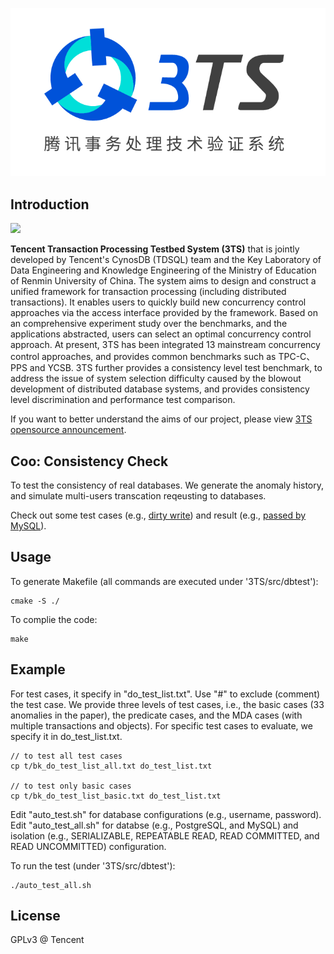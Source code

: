 ![](assets/logo.png)

## Introduction

![](https://img.shields.io/badge/license-GPLv3-brightgreen)

**Tencent Transaction Processing Testbed System (3TS)** that is jointly developed by Tencent's CynosDB (TDSQL) team and the Key Laboratory of Data Engineering and Knowledge Engineering of the Ministry of Education of Renmin University of China. The system aims to design and construct a unified framework for transaction processing (including distributed transactions). It enables users to quickly build new concurrency control approaches via the access interface provided by the framework. Based on an comprehensive experiment study over the benchmarks, and the applications abstracted, users can select an optimal concurrency control approach. At present, 3TS has been integrated 13 mainstream concurrency control approaches, and provides common benchmarks such as TPC-C、PPS and YCSB. 3TS further provides a consistency level test benchmark, to address the issue of system selection difficulty caused by the blowout development of distributed database systems, and provides consistency level discrimination and performance test comparison.

If you want to better understand the aims of our project, please view [3TS opensource announcement](doc/en/announcement.md).

## Coo: Consistency Check

To test the consistency of real databases.
We generate the anomaly history, and simulate multi-users transcation reqeusting to databases.

Check out some test cases (e.g., [dirty write](test_result/test_cases/wat_sda_dirty_write_2commit.txt)) and result (e.g., [passed by MySQL](test_result/centralizend_result/mysql/serializable/wat_sda_dirty_write_2commit.txt)).



## Usage
To generate Makefile (all commands are executed under '3TS/src/dbtest'):
```
cmake -S ./
```

To complie the code:
```
make
```

## Example

For test cases, it specify in "do_test_list.txt". Use "#" to exclude (comment) the test case.
We provide three levels of test cases, i.e., the basic cases (33 anomalies in the paper), the predicate cases, and the MDA cases (with multiple transactions and objects). For specific test cases to evaluate, we specify it in do_test_list.txt. 

```
// to test all test cases
cp t/bk_do_test_list_all.txt do_test_list.txt 

// to test only basic cases
cp t/bk_do_test_list_basic.txt do_test_list.txt 
```

Edit "auto_test.sh" for database configurations (e.g., username, password). Edit "auto_test_all.sh" for databse (e.g., PostgreSQL, and MySQL) and isolation (e.g., SERIALIZABLE, REPEATABLE READ, READ COMMITTED, and READ UNCOMMITTED) configuration.


To run the test (under '3TS/src/dbtest'):
```
./auto_test_all.sh
```

## License

GPLv3 @ Tencent
